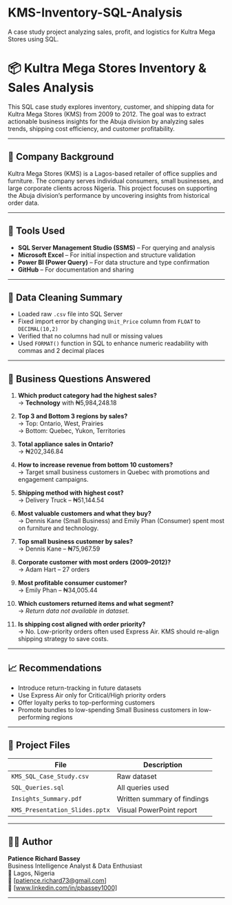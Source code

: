 # KMS-Inventory-SQL-Analysis
A case study project analyzing sales, profit, and logistics for Kultra Mega Stores using SQL.
# 📦 Kultra Mega Stores Inventory & Sales Analysis

This SQL case study explores inventory, customer, and shipping data for Kultra Mega Stores (KMS) from 2009 to 2012. The goal was to extract actionable business insights for the Abuja division by analyzing sales trends, shipping cost efficiency, and customer profitability.

---

## 🏢 Company Background

Kultra Mega Stores (KMS) is a Lagos-based retailer of office supplies and furniture. The company serves individual consumers, small businesses, and large corporate clients across Nigeria. This project focuses on supporting the Abuja division’s performance by uncovering insights from historical order data.

---

## 🧰 Tools Used

- **SQL Server Management Studio (SSMS)** – For querying and analysis  
- **Microsoft Excel** – For initial inspection and structure validation  
- **Power BI (Power Query)** – For data structure and type confirmation  
- **GitHub** – For documentation and sharing  

---

## 🧹 Data Cleaning Summary

- Loaded raw `.csv` file into SQL Server  
- Fixed import error by changing `Unit_Price` column from `FLOAT` to `DECIMAL(10,2)`  
- Verified that no columns had null or missing values  
- Used `FORMAT()` function in SQL to enhance numeric readability with commas and 2 decimal places

---

## 🧠 Business Questions Answered

1. **Which product category had the highest sales?**  
   → **Technology** with ₦5,984,248.18

2. **Top 3 and Bottom 3 regions by sales?**  
   → Top: Ontario, West, Prairies  
   → Bottom: Quebec, Yukon, Territories

3. **Total appliance sales in Ontario?**  
   → ₦202,346.84

4. **How to increase revenue from bottom 10 customers?**  
   → Target small business customers in Quebec with promotions and engagement campaigns.

5. **Shipping method with highest cost?**  
   → Delivery Truck – ₦51,144.54

6. **Most valuable customers and what they buy?**  
   → Dennis Kane (Small Business) and Emily Phan (Consumer) spent most on furniture and technology.

7. **Top small business customer by sales?**  
   → Dennis Kane – ₦75,967.59

8. **Corporate customer with most orders (2009–2012)?**  
   → Adam Hart – 27 orders

9. **Most profitable consumer customer?**  
   → Emily Phan – ₦34,005.44

10. **Which customers returned items and what segment?**  
   → *Return data not available in dataset.*

11. **Is shipping cost aligned with order priority?**  
   → No. Low-priority orders often used Express Air. KMS should re-align shipping strategy to save costs.

---

## 📈 Recommendations

- Introduce return-tracking in future datasets  
- Use Express Air only for Critical/High priority orders  
- Offer loyalty perks to top-performing customers  
- Promote bundles to low-spending Small Business customers in low-performing regions

---

## 📂 Project Files

| File | Description |
|------|-------------|
| `KMS_SQL_Case_Study.csv` | Raw dataset |
| `SQL_Queries.sql` | All queries used |
| `Insights_Summary.pdf` | Written summary of findings |
| `KMS_Presentation_Slides.pptx` | Visual PowerPoint report |

---

## 👩‍💻 Author

**Patience Richard Bassey**  
Business Intelligence Analyst & Data Enthusiast  
📍 Lagos, Nigeria  
📧 [patience.richard73@gmail.com]  
📎 [www.linkedin.com/in/pbassey1000]

---


